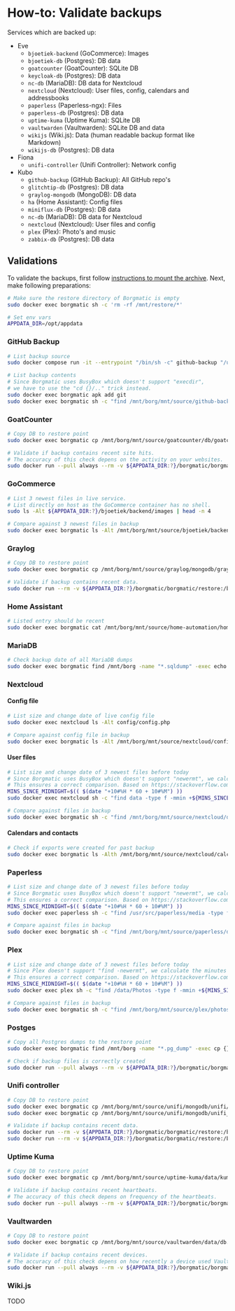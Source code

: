 # How-to: Validate backups

Services which are backed up:

- Eve
  - `bjoetiek-backend` (GoCommerce): Images
  - `bjoetiek-db` (Postgres): DB data
  - `goatcounter` (GoatCounter): SQLite DB
  - `keycloak-db` (Postgres): DB data
  - `nc-db` (MariaDB): DB data for Nextcloud
  - `nextcloud` (Nextcloud): User files, config, calendars and addressbooks
  - `paperless` (Paperless-ngx): Files
  - `paperless-db` (Postgres): DB data
  - `uptime-kuma` (Uptime Kuma): SQLite DB
  - `vaultwarden` (Vaultwarden): SQLite DB and data
  - `wikijs` (Wiki.js): Data (human readable backup format like Markdown)
  - `wikijs-db` (Postgres): DB data
- Fiona
  - `unifi-controller` (Unifi Controller): Network config
- Kubo
  - `github-backup` (GitHub Backup): All GitHub repo's
  - `glitchtip-db` (Postgres): DB data
  - `graylog-mongodb` (MongoDB): DB data
  - `ha` (Home Assistant): Config files
  - `miniflux-db` (Postgres): DB data
  - `nc-db` (MariaDB): DB data for Nextcloud
  - `nextcloud` (Nextcloud): User files and config
  - `plex` (Plex): Photo's and music
  - `zabbix-db` (Postgres): DB data

## Validations

To validate the backups, first follow [instructions to mount the archive](Restore%20Borg%20backup.md).
Next, make following preparations:

```bash
# Make sure the restore directory of Borgmatic is empty
sudo docker exec borgmatic sh -c 'rm -rf /mnt/restore/*'

# Set env vars
APPDATA_DIR=/opt/appdata
```

### GitHub Backup

```bash
# List backup source
sudo docker compose run -it --entrypoint "/bin/sh -c" github-backup "/usr/bin/find /backup -type d -name refs -exec sh -c 'cd {}/..; git log -1 --all --date-order --format=\"%cI => \${PWD##*/}\"' \; | sort -r | head -n 3"

# List backup contents
# Since Borgmatic uses BusyBox which doesn't support "execdir",
# we have to use the "cd {}/.." trick instead.
sudo docker exec borgmatic apk add git
sudo docker exec borgmatic sh -c "find /mnt/borg/mnt/source/github-backup/backup -type d -name refs -exec bash -c 'cd {}/..; git log -1 --all --date-order --format=\"%cI => \${PWD##*/}\"' \; | sort -r | head -n 3"
```

### GoatCounter

```bash
# Copy DB to restore point
sudo docker exec borgmatic cp /mnt/borg/mnt/source/goatcounter/db/goatcounter.backup.sqlite3 /mnt/restore/goatcounter.sqlite3

# Validate if backup contains recent site hits.
# The accuracy of this check depens on the activity on your websites.
sudo docker run --pull always --rm -v ${APPDATA_DIR:?}/borgmatic/borgmatic/restore:/backup alpine sh -c 'apk add sqlite; sqlite3 --table /backup/goatcounter.sqlite3 "SELECT s.link_domain, max(h.hour) FROM hit_counts h JOIN sites s ON h.site_id = s.site_id GROUP BY s.link_domain;"'
```

### GoCommerce

```bash
# List 3 newest files in live service.
# List directly on host as the GoCommerce container has no shell.
sudo ls -Alt ${APPDATA_DIR:?}/bjoetiek/backend/images | head -n 4

# Compare against 3 newest files in backup
sudo docker exec borgmatic ls -Alt /mnt/borg/mnt/source/bjoetiek/backend/images | head -n 4
```

### Graylog

```bash
# Copy DB to restore point
sudo docker exec borgmatic cp /mnt/borg/mnt/source/graylog/mongodb/graylog/traffic.bson /mnt/restore/graylog_traffic.bson

# Validate if backup contains recent data.
sudo docker run --rm -v ${APPDATA_DIR:?}/borgmatic/borgmatic/restore:/backup docker.io/library/mongo sh -c "bsondump /backup/graylog_traffic.bson | jq --slurp '.' | jq '.[].bucket.\"\$date\".\"\$numberLong\"' | sort -r | head -n1 | cut -c2-11 | sed '1s/^/@/' | date -f-"
```

### Home Assistant

```bash
# Listed entry should be recent
sudo docker exec borgmatic cat /mnt/borg/mnt/source/home-automation/home-assistant/config/home-assistant.log | tail -n 1
```

### MariaDB

```bash
# Check backup date of all MariaDB dumps
sudo docker exec borgmatic find /mnt/borg -name "*.sqldump" -exec echo {} \; -exec tail -n1 {} \; -exec echo Number of tables: \; -exec bash -c "grep -F 'CREATE TABLE' {} | wc -l" \;
```

### Nextcloud

#### Config file

```bash
# List size and change date of live config file
sudo docker exec nextcloud ls -Alt config/config.php

# Compare against config file in backup
sudo docker exec borgmatic ls -Alt /mnt/borg/mnt/source/nextcloud/config/config/config.php
```

#### User files

```bash
# List size and change date of 3 newest files before today
# Since Borgmatic uses BusyBox which doesn't support "newermt", we calculate the minutes since midnight locally.
# This ensures a correct comparison. Based on https://stackoverflow.com/a/30374251
MINS_SINCE_MIDNIGHT=$(( $(date "+10#%H * 60 + 10#%M") ))
sudo docker exec nextcloud sh -c "find data -type f -mmin +${MINS_SINCE_MIDNIGHT:?} -exec stat -c '%Y %n' {} \; | sort -nr | head -n 3 | cut -d' ' -f2- | tr \\\n \\\0 | xargs -0 ls -lah"

# Compare against files in backup
sudo docker exec borgmatic sh -c "find /mnt/borg/mnt/source/nextcloud/data -type f -mmin +${MINS_SINCE_MIDNIGHT:?} -exec stat -c '%Y %n' {} \; | sort -nr | head -n 3 | cut -d' ' -f2- | tr \\\n \\\0 | xargs -0 ls -lah"
```

#### Calendars and contacts

```bash
# Check if exports were created for past backup
sudo docker exec borgmatic ls -Alth /mnt/borg/mnt/source/nextcloud/calcardbackup/calcardbackup_overwrite | head -n 50
```

### Paperless

```bash
# List size and change date of 3 newest files before today
# Since Borgmatic uses BusyBox which doesn't support "newermt", we calculate the minutes since midnight locally.
# This ensures a correct comparison. Based on https://stackoverflow.com/a/30374251
MINS_SINCE_MIDNIGHT=$(( $(date "+10#%H * 60 + 10#%M") ))
sudo docker exec paperless sh -c "find /usr/src/paperless/media -type f -mmin +${MINS_SINCE_MIDNIGHT:?} -exec stat -c '%Y %n' {} \; | sort -nr | head -n 3 | cut -d' ' -f2- | tr \\\n \\\0 | xargs -0 ls -lah"

# Compare against files in backup
sudo docker exec borgmatic sh -c "find /mnt/borg/mnt/source/paperless/docs -type f -mmin +${MINS_SINCE_MIDNIGHT:?} -exec stat -c '%Y %n' {} \; | sort -nr | head -n 3 | cut -d' ' -f2- | tr \\\n \\\0 | xargs -0 ls -lah"
```

### Plex

```bash
# List size and change date of 3 newest files before today
# Since Plex doesn't support "find -newermt", we calculate the minutes since midnight locally.
# This ensures a correct comparison. Based on https://stackoverflow.com/a/30374251
MINS_SINCE_MIDNIGHT=$(( $(date "+10#%H * 60 + 10#%M") ))
sudo docker exec plex sh -c "find /data/Photos -type f -mmin +${MINS_SINCE_MIDNIGHT:?} -exec stat -c '%Y %n' {} \; | sort -nr | head -n 3 | cut -d' ' -f2- | tr \\\n \\\0 | xargs -0 ls -lah"

# Compare against files in backup
sudo docker exec borgmatic sh -c "find /mnt/borg/mnt/source/plex/photos -type f -mmin +${MINS_SINCE_MIDNIGHT:?} -exec stat -c '%Y %n' {} \; | sort -nr | head -n 3 | cut -d' ' -f2- | tr \\\n \\\0 | xargs -0 ls -lah"
```

### Postges

```bash
# Copy all Postgres dumps to the restore point
sudo docker exec borgmatic find /mnt/borg -name "*.pg_dump" -exec cp {} /mnt/restore \;

# Check if backup files is correctly created
sudo docker run --pull always --rm -v ${APPDATA_DIR:?}/borgmatic/borgmatic/restore:/backup postgres:alpine bash -c 'for f in /backup/*.pg_dump; do echo $f; pg_restore --list $f | head -n 12; echo; done;'
```

### Unifi controller

```bash
# Copy DB to restore point
sudo docker exec borgmatic cp /mnt/borg/mnt/source/unifi/mongodb/unifi/unifi/event.bson /mnt/restore/unifi_event.bson
sudo docker exec borgmatic cp /mnt/borg/mnt/source/unifi/mongodb/unifi_stat/unifi_stat/stat_5minutes.bson /mnt/restore/unifi_stat_5min.bson

# Validate if backup contains recent data.
sudo docker run --rm -v ${APPDATA_DIR:?}/borgmatic/borgmatic/restore:/backup docker.io/library/mongo sh -c "bsondump /backup/unifi_event.bson | jq --slurp '.' | jq '.[].datetime.\"\$date\".\"\$numberLong\"' | sort -r | head -n1 | cut -c2-11 | sed '1s/^/@/' | date -f-"
sudo docker run --rm -v ${APPDATA_DIR:?}/borgmatic/borgmatic/restore:/backup docker.io/library/mongo sh -c "bsondump /backup/unifi_stat_5min.bson | jq --slurp '.' | jq '.[].datetime.\"\$date\".\"\$numberLong\"' | sort -r | head -n1 | cut -c2-11 | sed '1s/^/@/' | date -f-"
```

### Uptime Kuma

```bash
# Copy DB to restore point
sudo docker exec borgmatic cp /mnt/borg/mnt/source/uptime-kuma/data/kuma.backup.db /mnt/restore/kuma.sqlite3

# Validate if backup contains recent heartbeats.
# The accuracy of this check depens on frequency of the heartbeats.
sudo docker run --pull always --rm -v ${APPDATA_DIR:?}/borgmatic/borgmatic/restore:/backup alpine sh -c 'apk add sqlite; sqlite3 --table /backup/kuma.sqlite3 "SELECT * FROM heartbeat ORDER BY time DESC LIMIT 3;"'
```

### Vaultwarden

```bash
# Copy DB to restore point
sudo docker exec borgmatic cp /mnt/borg/mnt/source/vaultwarden/data/db.backup.sqlite3 /mnt/restore/vaultwarden.sqlite3

# Validate if backup contains recent devices.
# The accuracy of this check depens on how recently a device used Vaultwarden.
sudo docker run --pull always --rm -v ${APPDATA_DIR:?}/borgmatic/borgmatic/restore:/backup alpine sh -c 'apk add sqlite; sqlite3 --table /backup/vaultwarden.sqlite3 "SELECT updated_at, name FROM devices ORDER BY updated_at DESC LIMIT 3;"'
```

### Wiki.js

TODO

